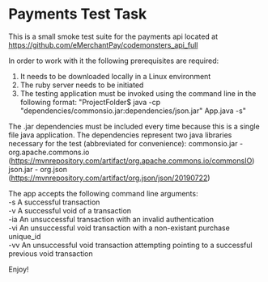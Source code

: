 # Payments Test Task

This is a small smoke test suite for the payments api located at https://github.com/eMerchantPay/codemonsters_api_full

In order to work with it the following prerequisites are required:

1. It needs to be downloaded locally in a Linux environment 
2. The ruby server needs to be initiated
3. The testing application must be invoked using the command line in the following format:
"ProjectFolder$ java -cp "dependencies/commonsio.jar:dependencies/json.jar" App.java -s"

The .jar dependencies must be included every time because this is a single file java application. 
The dependencies represent two java libraries necessary for the test (abbreviated for convenience):
commonsio.jar - org.apache.commons.io (https://mvnrepository.com/artifact/org.apache.commons.io/commonsIO)
json.jar - org.json (https://mvnrepository.com/artifact/org.json/json/20190722)

The app accepts the following command line arguments: <br />
-s    A successful transaction <br /> 
-v    A successful void of a transaction <br />
-ia   An unsuccessful transaction with an invalid authentication <br />
-vi   An unsuccessful void transaction with a non-existant purchase unique_id <br />
-vv   An unsuccessful void transaction attempting pointing to a successful previous void transaction <br />

Enjoy!
